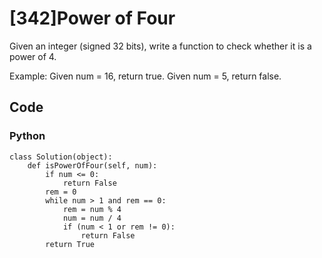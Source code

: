 # [342]Power of Four

Given an integer (signed 32 bits), write a function to check whether it is a power of 4.

Example:
Given num = 16, return true. Given num = 5, return false.

## Code

### Python
```
class Solution(object):
    def isPowerOfFour(self, num):
        if num <= 0:
            return False
        rem = 0
        while num > 1 and rem == 0:
            rem = num % 4
            num = num / 4
            if (num < 1 or rem != 0):
                return False
        return True
```



